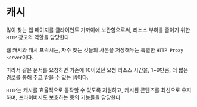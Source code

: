 # 캐시

많이 찾는 웹 페이지를 클라이언트 가까이에 보관함으로써, 리소스 부하를 줄이기 위한 `HTTP` 창고의 역할을 담당한다.

웹 캐시와 캐시 프락시는, 자주 찾는 것들의 사본을 저장해두는 특별한 `HTTP Proxy Server`이다.

따라서 같은 문서를 요청하면 기존에 10이었던 요청 리소스 시간을, 1~9만큼, 더 짧은 경로를 통해 주고 받을 수 있는 셈이다.

`HTTP`는 캐시를 효율적으로 동작할 수 있도록 지원하고, 캐시된 콘텐츠를 최신으로 유지하며, 프라이버시도 보호하는 등의 기능들을 담당한다.

